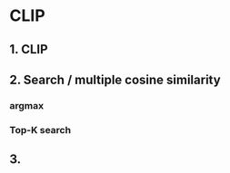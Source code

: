 # CLIP

## 1. CLIP

## 2. Search / multiple cosine similarity

### argmax

### Top-K search



## 3. 